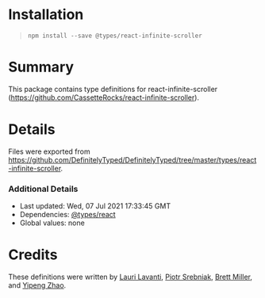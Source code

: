# Installation
> `npm install --save @types/react-infinite-scroller`

# Summary
This package contains type definitions for react-infinite-scroller (https://github.com/CassetteRocks/react-infinite-scroller).

# Details
Files were exported from https://github.com/DefinitelyTyped/DefinitelyTyped/tree/master/types/react-infinite-scroller.

### Additional Details
 * Last updated: Wed, 07 Jul 2021 17:33:45 GMT
 * Dependencies: [@types/react](https://npmjs.com/package/@types/react)
 * Global values: none

# Credits
These definitions were written by [Lauri Lavanti](https://github.com/Lapanti), [Piotr Srebniak](https://github.com/psrebniak), [Brett Miller](https://github.com/WrathZA), and [Yipeng Zhao](https://github.com/daggerjames).
